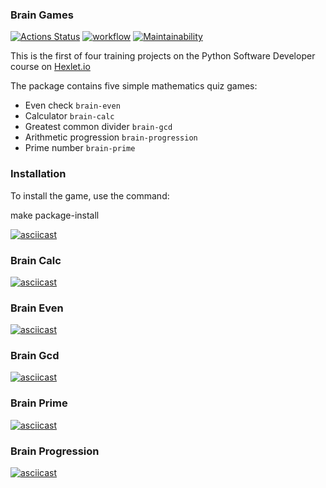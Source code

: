 ### Brain Games

[![Actions Status](https://github.com/AndreyEpp/python-project-lvl1/workflows/hexlet-check/badge.svg)](https://github.com/AndreyEpp/python-project-lvl1/actions)
[![workflow](https://github.com/AndreyEpp/python-project-lvl1/actions/workflows/github-actions-demo.yml/badge.svg)](https://github.com/AndreyEpp/python-project-lvl1/actions/workflows/github-actions-demo.yml)
[![Maintainability](https://api.codeclimate.com/v1/badges/754de1c60ecc65648e40/maintainability)](https://codeclimate.com/github/AndreyEpp/python-project-lvl1/maintainability)


This is the first of four training projects on the Python Software Developer course on [Hexlet.io](https://ru.hexlet.io/professions/python/projects/49)

The package contains five simple mathematics quiz games:

- Even check `brain-even`
- Calculator `brain-calc`
- Greatest common divider `brain-gcd`
- Arithmetic progression `brain-progression`
- Prime number `brain-prime`

### Installation
To install the game, use the command:

make package-install 

[![asciicast](https://asciinema.org/a/dxU8qy0hzUfExCE7XawMlDxZn.svg)](https://asciinema.org/a/dxU8qy0hzUfExCE7XawMlDxZn)

### Brain Calc
[![asciicast](https://asciinema.org/a/A90Jr2WKTTWGlSeoxfcR8dfy1.svg)](https://asciinema.org/a/A90Jr2WKTTWGlSeoxfcR8dfy1)

### Brain Even
[![asciicast](https://asciinema.org/a/NFIuzq10OYWhRRiOOQKx5qag4.svg)](https://asciinema.org/a/NFIuzq10OYWhRRiOOQKx5qag4)

### Brain Gcd
[![asciicast](https://asciinema.org/a/ww86BXIYE47KAuBElFsi1L2IR.svg)](https://asciinema.org/a/ww86BXIYE47KAuBElFsi1L2IR)

### Brain Prime
[![asciicast](https://asciinema.org/a/aJhgwY2DOc7OTFZ4fhaPj95rr.svg)](https://asciinema.org/a/aJhgwY2DOc7OTFZ4fhaPj95rr)

### Brain Progression
[![asciicast](https://asciinema.org/a/9r8owdb85hYYyMcOvrUGoMHhp.svg)](https://asciinema.org/a/9r8owdb85hYYyMcOvrUGoMHhp)
